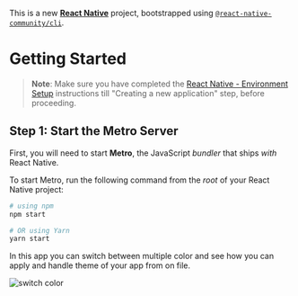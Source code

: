 This is a new [**React Native**](https://reactnative.dev) project, bootstrapped using [`@react-native-community/cli`](https://github.com/react-native-community/cli).

# Getting Started

>**Note**: Make sure you have completed the [React Native - Environment Setup](https://reactnative.dev/docs/environment-setup) instructions till "Creating a new application" step, before proceeding.

## Step 1: Start the Metro Server

First, you will need to start **Metro**, the JavaScript _bundler_ that ships _with_ React Native.

To start Metro, run the following command from the _root_ of your React Native project:


```bash
# using npm
npm start

# OR using Yarn
yarn start
```

In this app you can switch between multiple color and see how you can apply and handle theme of your app from on file.

![switch color](https://github.com/sunnyvicap/ColorSwitchTheme/assets/28058594/c4b58c2b-f25f-4d9e-b025-6becbcfb3c13)
